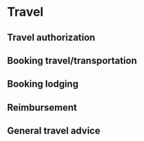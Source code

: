 # Travel

## Travel authorization

## Booking travel/transportation

## Booking lodging

## Reimbursement

## General travel advice